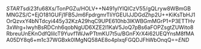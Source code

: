 $START$sdi23fu68Xs/TonPGZu/HOLV++N491ylYlQlCzV55/gQLryw8WBmGBMNGZS/C+EjO181GUFj1FB5Jm6FpdrgmrTliYGEUIJJDGdZhp2U++KiKsTbHJ1OrQzvxY4bNTdcyi445y32KzA29hqC9UPE610hb3lKWBGmMGrP1+P3ETTHv3xWrg+lwyhBsRDCnh6qobNgUD6XZE2I1KaV5JoQ7pBs6aFOPZsgtZUWito8RbreuUnEKnOdfQlilcT9Yuvf1WJwPTtmKU7t5u/BGnFXrX4i62UEQYnsM8fMAA05DY8q6+m1c37WGBxk0IMgNQ58AE8o4plxqFGQDJFhWbOnqQ==$END$